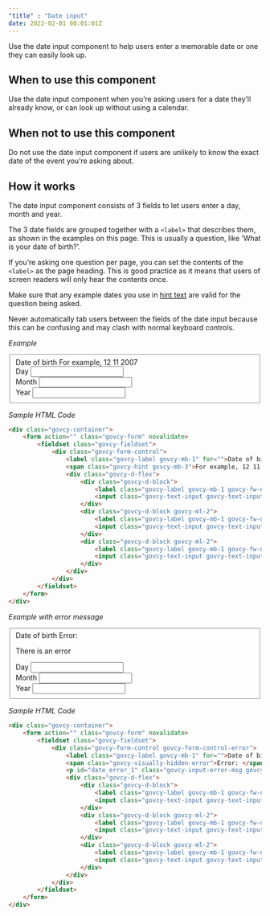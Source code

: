```yaml
---
"title" : "Date input"
date: 2022-02-01 00:01:01Z
---
```


Use the date input component to help users enter a memorable date or one they can easily look up.

## When to use this component
Use the date input component when you’re asking users for a date they’ll already know, or can look up without using a calendar.

## When not to use this component
Do not use the date input component if users are unlikely to know the exact date of the event you’re asking about.

## How it works
The date input component consists of 3 fields to let users enter a day, month and year.

The 3 date fields are grouped together with a `<label>` that describes them, as shown in the examples on this page. This is usually a question, like ‘What is your date of birth?’.

If you’re asking one question per page, you can set the contents of the `<label>` as the page heading. This is good practice as it means that users of screen readers will only hear the contents once.

Make sure that any example dates you use in [hint text](../../patterns/hint_text) are valid for the question being asked.

Never automatically tab users between the fields of the date input because this can be confusing and may clash with normal keyboard controls.

*Example*
<div class="govcy-container govcy-p-4  govcy-br-1 govcy-br-standard govcy-mb-4">
    <div class="govcy-container">
        <form action="" class="govcy-form" novalidate>
            <fieldset class="govcy-fieldset">
                <div class="govcy-form-control">
                    <label class="govcy-label govcy-mb-1" for="">Date of birth</label>
                    <span class="govcy-hint govcy-mb-3">For example, 12 11 2007</span>
                    <div class="govcy-d-flex">
                        <div class="govcy-d-block">
                            <label class="govcy-label govcy-mb-1 govcy-fw-normal govcy-mb-2" for="day_1">Day</label>
                            <input class="govcy-text-input govcy-text-input-char_3 govcy-p-2" id="day_1" placeholder="" maxlength="2" type="text" maxlength="2" pattern="[0-9]*" inputmode="numeric">
                        </div>
                        <div class="govcy-d-block govcy-ml-2">
                            <label class="govcy-label govcy-mb-1 govcy-fw-normal govcy-mb-2" for="month_1">Month</label>
                            <input class="govcy-text-input govcy-text-input-char_3 govcy-p-2" id="month_1" placeholder="" maxlength="2" type="text" maxlength="2" pattern="[0-9]*" inputmode="numeric">
                        </div>
                        <div class="govcy-d-block govcy-ml-2">
                            <label class="govcy-label govcy-mb-1 govcy-fw-normal govcy-mb-2" for="year_1">Year</label>
                            <input class="govcy-text-input govcy-text-input-char_6 govcy-p-3" id="year_1" placeholder="" maxlength="4" type="text" maxlength="2" pattern="[0-9]*" inputmode="numeric">
                        </div>
                    </div>
                </div>
            </fieldset>
        </form>
    </div>
</div>  

*Sample HTML Code*

```html
<div class="govcy-container">
    <form action="" class="govcy-form" novalidate>
        <fieldset class="govcy-fieldset">
            <div class="govcy-form-control">
                <label class="govcy-label govcy-mb-1" for="">Date of birth</label>
                <span class="govcy-hint govcy-mb-3">For example, 12 11 2007</span>
                <div class="govcy-d-flex">
                    <div class="govcy-d-block">
                        <label class="govcy-label govcy-mb-1 govcy-fw-normal govcy-mb-2" for="day_1">Day</label>
                        <input class="govcy-text-input govcy-text-input-char_3 govcy-p-2" id="day_1" placeholder="" maxlength="2" type="text" maxlength="2" pattern="[0-9]*" inputmode="numeric">
                    </div>
                    <div class="govcy-d-block govcy-ml-2">
                        <label class="govcy-label govcy-mb-1 govcy-fw-normal govcy-mb-2" for="month_1">Month</label>
                        <input class="govcy-text-input govcy-text-input-char_3 govcy-p-2" id="month_1" placeholder="" maxlength="2" type="text" maxlength="2" pattern="[0-9]*" inputmode="numeric">
                    </div>
                    <div class="govcy-d-block govcy-ml-2">
                        <label class="govcy-label govcy-mb-1 govcy-fw-normal govcy-mb-2" for="year_1">Year</label>
                        <input class="govcy-text-input govcy-text-input-char_6 govcy-p-3" id="year_1" placeholder="" maxlength="4" type="text" maxlength="2" pattern="[0-9]*" inputmode="numeric">
                    </div>
                </div>
            </div>
        </fieldset>
    </form>
</div>
```

*Example with error message*
<div class="govcy-container govcy-p-4  govcy-br-1 govcy-br-standard govcy-mb-4">
<div class="govcy-container">
    <form action="" class="govcy-form" novalidate>
        <fieldset class="govcy-fieldset">
            <div class="govcy-form-control govcy-form-control-error">
                <label class="govcy-label govcy-mb-1" for="">Date of birth</label>
                <span class="govcy-visually-hidden-error">Error: </span>
                <p id="date_error_1" class="govcy-input-error-msg govcy-mb-3">There is an error</p>
                <div class="govcy-d-flex">
                    <div class="govcy-d-block">
                        <label class="govcy-label govcy-mb-1 govcy-fw-normal govcy-mb-2" for="day_2">Day</label>
                        <input class="govcy-text-input govcy-text-input-error govcy-text-input-char_3 govcy-p-2" id="day_2" placeholder="" type="text" maxlength="2" pattern="[0-9]*" inputmode="numeric" aria-describedby="date_error_1">
                    </div>
                    <div class="govcy-d-block govcy-ml-2">
                        <label class="govcy-label govcy-mb-1 govcy-fw-normal govcy-mb-2" for="month_2">Month</label>
                        <input class="govcy-text-input govcy-text-input-error govcy-text-input-char_3 govcy-p-2"  id="month_2" placeholder="" type="text" maxlength="2" pattern="[0-9]*" inputmode="numeric" aria-describedby="date_error_1">
                    </div>
                    <div class="govcy-d-block govcy-ml-2">
                        <label class="govcy-label govcy-mb-1 govcy-fw-normal govcy-mb-2" for="year_2">Year</label>
                        <input class="govcy-text-input govcy-text-input-error govcy-text-input-char_6 govcy-p-3" id="year_2" placeholder="" type="text" maxlength="2" pattern="[0-9]*" inputmode="numeric" aria-describedby="date_error_1">
                    </div>
                </div>
            </div>
        </fieldset>
    </form>
</div>
</div>

*Sample HTML Code*

```html
<div class="govcy-container">
    <form action="" class="govcy-form" novalidate>
        <fieldset class="govcy-fieldset">
            <div class="govcy-form-control govcy-form-control-error">
                <label class="govcy-label govcy-mb-1" for="">Date of birth</label>
                <span class="govcy-visually-hidden-error">Error: </span>
                <p id="date_error_1" class="govcy-input-error-msg govcy-mb-3">There is an error</p>
                <div class="govcy-d-flex">
                    <div class="govcy-d-block">
                        <label class="govcy-label govcy-mb-1 govcy-fw-normal govcy-mb-2" for="day_2">Day</label>
                        <input class="govcy-text-input govcy-text-input-error govcy-text-input-char_3 govcy-p-2" id="day_2" placeholder="" type="text" maxlength="2" pattern="[0-9]*" inputmode="numeric" aria-describedby="date_error_1">
                    </div>
                    <div class="govcy-d-block govcy-ml-2">
                        <label class="govcy-label govcy-mb-1 govcy-fw-normal govcy-mb-2" for="month_2">Month</label>
                        <input class="govcy-text-input govcy-text-input-error govcy-text-input-char_3 govcy-p-2"  id="month_2" placeholder="" type="text" maxlength="2" pattern="[0-9]*" inputmode="numeric" aria-describedby="date_error_1">
                    </div>
                    <div class="govcy-d-block govcy-ml-2">
                        <label class="govcy-label govcy-mb-1 govcy-fw-normal govcy-mb-2" for="year_2">Year</label>
                        <input class="govcy-text-input govcy-text-input-error govcy-text-input-char_6 govcy-p-3" id="year_2" placeholder="" type="text" maxlength="2" pattern="[0-9]*" inputmode="numeric" aria-describedby="date_error_1">
                    </div>
                </div>
            </div>
        </fieldset>
    </form>
</div>
```